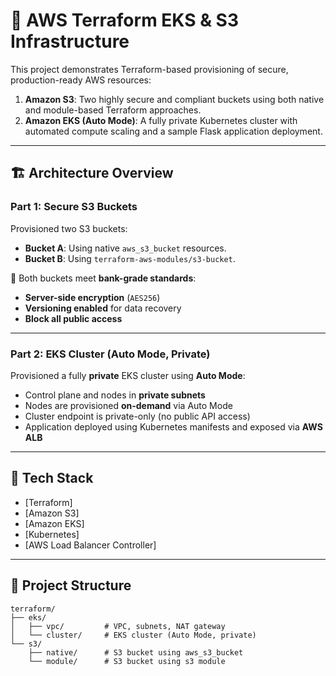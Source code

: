# 🚀 AWS Terraform EKS & S3 Infrastructure

This project demonstrates Terraform-based provisioning of secure, production-ready AWS resources:

1. **Amazon S3**: Two highly secure and compliant buckets using both native and module-based Terraform approaches.
2. **Amazon EKS (Auto Mode)**: A fully private Kubernetes cluster with automated compute scaling and a sample Flask application deployment.

---

## 🏗️ Architecture Overview

### Part 1: Secure S3 Buckets

Provisioned two S3 buckets:

- **Bucket A**: Using native `aws_s3_bucket` resources.
- **Bucket B**: Using `terraform-aws-modules/s3-bucket`.

🔐 Both buckets meet **bank-grade standards**:
- **Server-side encryption** (`AES256`)
- **Versioning enabled** for data recovery
- **Block all public access**

---

### Part 2: EKS Cluster (Auto Mode, Private)

Provisioned a fully **private** EKS cluster using **Auto Mode**:
- Control plane and nodes in **private subnets**
- Nodes are provisioned **on-demand** via Auto Mode
- Cluster endpoint is private-only (no public API access)
- Application deployed using Kubernetes manifests and exposed via **AWS ALB**

---

## 🔧 Tech Stack

- [Terraform]
- [Amazon S3]
- [Amazon EKS]
- [Kubernetes]
- [AWS Load Balancer Controller]

---

## 📂 Project Structure

```text
terraform/
├── eks/
│   ├── vpc/         # VPC, subnets, NAT gateway
│   └── cluster/     # EKS cluster (Auto Mode, private)
└── s3/
    ├── native/      # S3 bucket using aws_s3_bucket
    └── module/      # S3 bucket using s3 module

